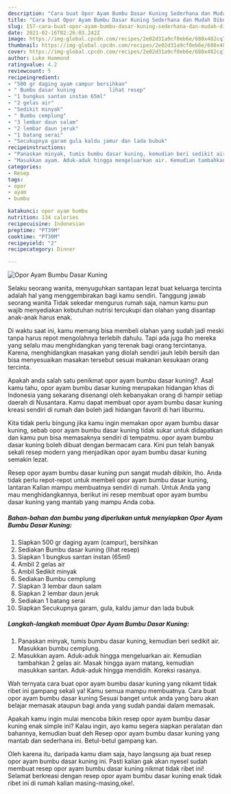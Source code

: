 ```yaml
---
description: "Cara buat Opor Ayam Bumbu Dasar Kuning Sederhana dan Mudah Dibuat"
title: "Cara buat Opor Ayam Bumbu Dasar Kuning Sederhana dan Mudah Dibuat"
slug: 157-cara-buat-opor-ayam-bumbu-dasar-kuning-sederhana-dan-mudah-dibuat
date: 2021-02-16T02:26:03.242Z
image: https://img-global.cpcdn.com/recipes/2e02d31a9cf0eb6e/680x482cq70/opor-ayam-bumbu-dasar-kuning-foto-resep-utama.jpg
thumbnail: https://img-global.cpcdn.com/recipes/2e02d31a9cf0eb6e/680x482cq70/opor-ayam-bumbu-dasar-kuning-foto-resep-utama.jpg
cover: https://img-global.cpcdn.com/recipes/2e02d31a9cf0eb6e/680x482cq70/opor-ayam-bumbu-dasar-kuning-foto-resep-utama.jpg
author: Luke Hammond
ratingvalue: 4.2
reviewcount: 5
recipeingredient:
- "500 gr daging ayam campur bersihkan"
- " Bumbu dasar kuning           lihat resep"
- "1 bungkus santan instan 65ml"
- "2 gelas air"
- "Sedikit minyak"
- " Bumbu cemplung"
- "3 lembar daun salam"
- "2 lembar daun jeruk"
- "1 batang serai"
- "Secukupnya garam gula kaldu jamur dan lada bubuk"
recipeinstructions:
- "Panaskan minyak, tumis bumbu dasar kuning, kemudian beri sedikit air. Masukkan bumbu cemplung."
- "Masukkan ayam. Aduk-aduk hingga mengeluarkan air. Kemudian tambahkan 2 gelas air. Masak hingga ayam matang, kemudian masukkan santan. Aduk-aduk hingga mendidih. Koreksi rasanya."
categories:
- Resep
tags:
- opor
- ayam
- bumbu

katakunci: opor ayam bumbu 
nutrition: 134 calories
recipecuisine: Indonesian
preptime: "PT39M"
cooktime: "PT30M"
recipeyield: "2"
recipecategory: Dinner

---
```



![Opor Ayam Bumbu Dasar Kuning](https://img-global.cpcdn.com/recipes/2e02d31a9cf0eb6e/680x482cq70/opor-ayam-bumbu-dasar-kuning-foto-resep-utama.jpg)

Selaku seorang wanita, menyuguhkan santapan lezat buat keluarga tercinta adalah hal yang menggembirakan bagi kamu sendiri. Tanggung jawab seorang  wanita Tidak sekedar mengurus rumah saja, namun kamu pun wajib menyediakan kebutuhan nutrisi tercukupi dan olahan yang disantap anak-anak harus enak.

Di waktu  saat ini, kamu memang bisa membeli olahan yang sudah jadi meski tanpa harus repot mengolahnya terlebih dahulu. Tapi ada juga lho mereka yang selalu mau menghidangkan yang terenak bagi orang tercintanya. Karena, menghidangkan masakan yang diolah sendiri jauh lebih bersih dan bisa menyesuaikan masakan tersebut sesuai makanan kesukaan orang tercinta. 



Apakah anda salah satu penikmat opor ayam bumbu dasar kuning?. Asal kamu tahu, opor ayam bumbu dasar kuning merupakan hidangan khas di Indonesia yang sekarang disenangi oleh kebanyakan orang di hampir setiap daerah di Nusantara. Kamu dapat membuat opor ayam bumbu dasar kuning kreasi sendiri di rumah dan boleh jadi hidangan favorit di hari liburmu.

Kita tidak perlu bingung jika kamu ingin memakan opor ayam bumbu dasar kuning, sebab opor ayam bumbu dasar kuning tidak sukar untuk didapatkan dan kamu pun bisa memasaknya sendiri di tempatmu. opor ayam bumbu dasar kuning boleh dibuat dengan bermacam cara. Kini pun telah banyak sekali resep modern yang menjadikan opor ayam bumbu dasar kuning semakin lezat.

Resep opor ayam bumbu dasar kuning pun sangat mudah dibikin, lho. Anda tidak perlu repot-repot untuk membeli opor ayam bumbu dasar kuning, lantaran Kalian mampu membuatnya sendiri di rumah. Untuk Anda yang mau menghidangkannya, berikut ini resep membuat opor ayam bumbu dasar kuning yang mantab yang mampu Anda coba.

<!--inarticleads1-->

##### Bahan-bahan dan bumbu yang diperlukan untuk menyiapkan Opor Ayam Bumbu Dasar Kuning:

1. Siapkan 500 gr daging ayam (campur), bersihkan
1. Sediakan  Bumbu dasar kuning           (lihat resep)
1. Siapkan 1 bungkus santan instan (65ml)
1. Ambil 2 gelas air
1. Ambil Sedikit minyak
1. Sediakan  Bumbu cemplung
1. Siapkan 3 lembar daun salam
1. Siapkan 2 lembar daun jeruk
1. Sediakan 1 batang serai
1. Siapkan Secukupnya garam, gula, kaldu jamur dan lada bubuk




<!--inarticleads2-->

##### Langkah-langkah membuat Opor Ayam Bumbu Dasar Kuning:

1. Panaskan minyak, tumis bumbu dasar kuning, kemudian beri sedikit air. Masukkan bumbu cemplung.
1. Masukkan ayam. Aduk-aduk hingga mengeluarkan air. Kemudian tambahkan 2 gelas air. Masak hingga ayam matang, kemudian masukkan santan. Aduk-aduk hingga mendidih. Koreksi rasanya.




Wah ternyata cara buat opor ayam bumbu dasar kuning yang nikamt tidak ribet ini gampang sekali ya! Kamu semua mampu membuatnya. Cara buat opor ayam bumbu dasar kuning Sesuai banget untuk anda yang baru akan belajar memasak ataupun bagi anda yang sudah pandai dalam memasak.

Apakah kamu ingin mulai mencoba bikin resep opor ayam bumbu dasar kuning enak simple ini? Kalau ingin, ayo kamu segera siapkan peralatan dan bahannya, kemudian buat deh Resep opor ayam bumbu dasar kuning yang mantab dan sederhana ini. Betul-betul gampang kan. 

Oleh karena itu, daripada kamu diam saja, hayo langsung aja buat resep opor ayam bumbu dasar kuning ini. Pasti kalian gak akan nyesel sudah membuat resep opor ayam bumbu dasar kuning nikmat tidak ribet ini! Selamat berkreasi dengan resep opor ayam bumbu dasar kuning enak tidak ribet ini di rumah kalian masing-masing,oke!.

